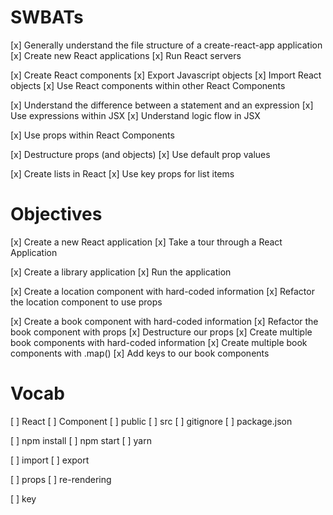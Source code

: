 # SWBATs

[x] Generally understand the file structure of a create-react-app application
[x] Create new React applications
[x] Run React servers

[x] Create React components
[x] Export Javascript objects
[x] Import React objects
[x] Use React components within other React Components

[x] Understand the difference between a statement and an expression
[x] Use expressions within JSX
[x] Understand logic flow in JSX

[x] Use props within React Components
<!-- [ ] Understand how a React component re-renders with props -->

[x] Destructure props (and objects)
[x] Use default prop values

[x] Create lists in React
[x] Use key props for list items

# Objectives

[x] Create a new React application
[x] Take a tour through a React Application

[x] Create a library application
[x] Run the application

[x] Create a location component with hard-coded information
[x] Refactor the location component to use props

[x] Create a book component with hard-coded information
[x] Refactor the book component with props
[x] Destructure our props
[x] Create multiple book components with hard-coded information
[x] Create multiple book components with .map()
[x] Add keys to our book components

# Vocab

[ ] React
[ ] Component
[ ] public
[ ] src
[ ] gitignore
[ ] package.json

[ ] npm install
[ ] npm start
[ ] yarn

[ ] import
[ ] export

[ ] props
[ ] re-rendering

[ ] key